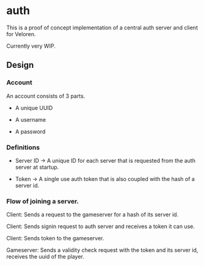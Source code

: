 # auth

This is a proof of concept implementation of a central auth server and client for Veloren.

Currently very WIP.

## Design

### Account

An account consists of 3 parts.

- A unique UUID

- A username

- A password

### Definitions

- Server ID -> A unique ID for each server that is requested from the auth server at startup.

- Token -> A single use auth token that is also coupled with the hash of a server id.

### Flow of joining a server.

Client: Sends a request to the gameserver for a hash of its server id.

Client: Sends signin request to auth server and receives a token it can use.

Client: Sends token to the gameserver.

Gameserver: Sends a validity check request with the token and its server id, receives the uuid of the player.
